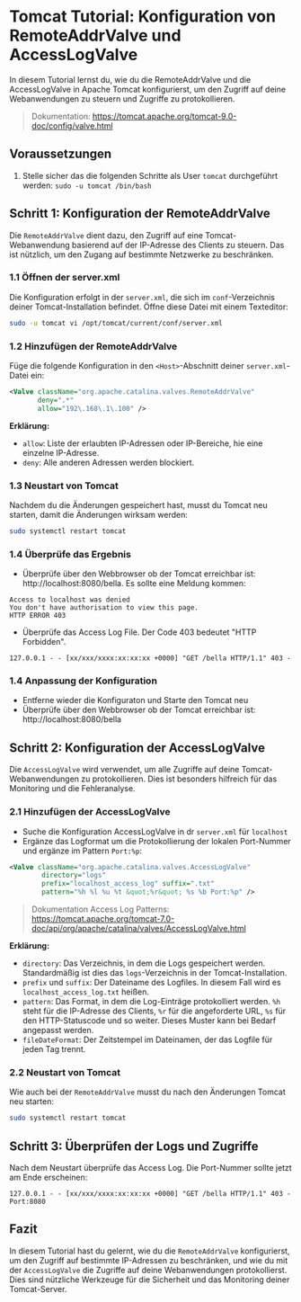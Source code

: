 # Tomcat Tutorial: Konfiguration von RemoteAddrValve und AccessLogValve

In diesem Tutorial lernst du, wie du die RemoteAddrValve und die AccessLogValve in Apache Tomcat konfigurierst, um den Zugriff auf deine Webanwendungen zu steuern und Zugriffe zu protokollieren.

> Dokumentation: https://tomcat.apache.org/tomcat-9.0-doc/config/valve.html

## Voraussetzungen

1. Stelle sicher das die folgenden Schritte als User `tomcat` durchgeführt werden: `sudo -u tomcat /bin/bash`

## Schritt 1: Konfiguration der RemoteAddrValve

Die `RemoteAddrValve` dient dazu, den Zugriff auf eine Tomcat-Webanwendung basierend auf der IP-Adresse des Clients zu steuern. Das ist nützlich, um den Zugang auf bestimmte Netzwerke zu beschränken.

### 1.1 Öffnen der server.xml

Die Konfiguration erfolgt in der `server.xml`, die sich im `conf`-Verzeichnis deiner Tomcat-Installation befindet. Öffne diese Datei mit einem Texteditor:

```bash
sudo -u tomcat vi /opt/tomcat/current/conf/server.xml
```

### 1.2 Hinzufügen der RemoteAddrValve

Füge die folgende Konfiguration in den `<Host>`-Abschnitt deiner `server.xml`-Datei ein:

```xml
<Valve className="org.apache.catalina.valves.RemoteAddrValve"
       deny=".*"
       allow="192\.168\.1\.100" />

```

**Erklärung:**

- `allow`: Liste der erlaubten IP-Adressen oder IP-Bereiche, hie eine einzelne IP-Adresse.
- `deny`: Alle anderen Adressen werden blockiert.

### 1.3 Neustart von Tomcat

Nachdem du die Änderungen gespeichert hast, musst du Tomcat neu starten, damit die Änderungen wirksam werden:

```bash
sudo systemctl restart tomcat
```

### 1.4 Überprüfe das Ergebnis

* Überprüfe über den Webbrowser ob der Tomcat erreichbar ist: http://localhost:8080/bella. Es sollte eine Meldung kommen:

```text
Access to localhost was denied
You don't have authorisation to view this page.
HTTP ERROR 403
```

* Überprüfe das Access Log File. Der Code 403 bedeutet "HTTP Forbidden".

```text
127.0.0.1 - - [xx/xxx/xxxx:xx:xx:xx +0000] "GET /bella HTTP/1.1" 403 -
```

### 1.4 Anpassung der Konfiguration
* Entferne wieder die Konfiguraton und Starte den Tomcat neu
* Überprüfe über den Webbrowser ob der Tomcat erreichbar ist: http://localhost:8080/bella


## Schritt 2: Konfiguration der AccessLogValve

Die `AccessLogValve` wird verwendet, um alle Zugriffe auf deine Tomcat-Webanwendungen zu protokollieren. Dies ist besonders hilfreich für das Monitoring und die Fehleranalyse.

### 2.1 Hinzufügen der AccessLogValve

- Suche die Konfiguration AccessLogValve in dr `server.xml` für `localhost`
- Ergänze das Logformat um die Protokollierung der lokalen Port-Nummer und ergänze im Pattern `Port:%p`:

```xml
<Valve className="org.apache.catalina.valves.AccessLogValve"         
        directory="logs"
        prefix="localhost_access_log" suffix=".txt"
        pattern="%h %l %u %t &quot;%r&quot; %s %b Port:%p" />
```


> Dokumentation Access Log Patterns: https://tomcat.apache.org/tomcat-7.0-doc/api/org/apache/catalina/valves/AccessLogValve.html

**Erklärung:**

- `directory`: Das Verzeichnis, in dem die Logs gespeichert werden. Standardmäßig ist dies das `logs`-Verzeichnis in der Tomcat-Installation.
- `prefix` und `suffix`: Der Dateiname des Logfiles. In diesem Fall wird es `localhost_access_log.txt` heißen.
- `pattern`: Das Format, in dem die Log-Einträge protokolliert werden. `%h` steht für die IP-Adresse des Clients, `%r` für die angeforderte URL, `%s` für den HTTP-Statuscode und so weiter. Dieses Muster kann bei Bedarf angepasst werden.
- `fileDateFormat`: Der Zeitstempel im Dateinamen, der das Logfile für jeden Tag trennt.


### 2.2 Neustart von Tomcat

Wie auch bei der `RemoteAddrValve` musst du nach den Änderungen Tomcat neu starten:

```bash
sudo systemctl restart tomcat
```

## Schritt 3: Überprüfen der Logs und Zugriffe

Nach dem Neustart überprüfe das Access Log. Die Port-Nummer sollte jetzt am Ende erscheinen:

```text
127.0.0.1 - - [xx/xxx/xxxx:xx:xx:xx +0000] "GET /bella HTTP/1.1" 403 - Port:8080
```


## Fazit

In diesem Tutorial hast du gelernt, wie du die `RemoteAddrValve` konfigurierst, um den Zugriff auf bestimmte IP-Adressen zu beschränken, und wie du mit der `AccessLogValve` die Zugriffe auf deine Webanwendungen protokollierst. Dies sind nützliche Werkzeuge für die Sicherheit und das Monitoring deiner Tomcat-Server.

